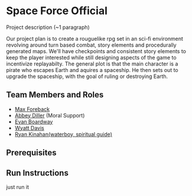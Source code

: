 # Space Force Official

Project description (~1 paragraph)

Our project plan is to create a rouguelike rpg set in an sci-fi environment revolving around turn based combat, story elements and procedurally generated maps. We'll have checkpoints and consistent story elements to keep the player interested while still designing aspects of the game to incentivize replayabilty. The general plot is that the main character is a pirate who escapes Earth and aquires a spaceship. He then sets out to upgrade the spaceship, with the goal of ruling or destroying Earth. 


## Team Members and Roles

* [Max Foreback](https://github.com/Max-Foreback/-CIS350-HW2-Foreback)
* [Abbey Diller](https://github.com/acdiller/CIS350-HW2-Diller.git) (Moral Support)
* [Evan Boardway](https://github.com/evanboardway/CIS350-HW2-boardway)
* [Wyatt Davis](https://github.com/daviswygvsu/CIS350-HW2-Davis)
* [Ryan Kinahan(waterboy, spiritual guide)](https://github.com/RyanKinahan/CIS350-HW2-Kinahan)

## Prerequisites

## Run Instructions
just run it 
